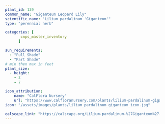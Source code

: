 ```yaml
---
plant_id: 139 
common_name: "Giganteum Leopard Lily"
scientific_name: "Lilium pardalinum 'Giganteum'"
type: "perennial herb"

categories: [
       cnps_master_inventory
      ]

sun_requirements:
  - "Full Shade"
  - "Part Shade"
# min then max in feet
plant_size:
  - height: 
    - 3 
    - 7

icon_attribution: 
    name: "CalFlora Nursery"
    url: "https://www.calfloranursery.com/plants/lilium-pardalinum-giganteum"
icon: "/assets/images/plants/lilium_pardalinum_giganteum_icon.jpg"
 
calscape_link: "https://calscape.org/Lilium-pardalinum-%27Giganteum%27-(Giganteum-Leopard-Lily)"
---
```









